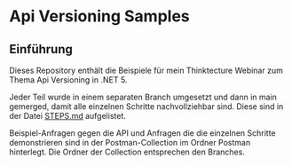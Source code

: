 # Api Versioning Samples

## Einführung

Dieses Repository enthält die Beispiele für mein Thinktecture Webinar zum Thema Api Versioning in .NET 5.

Jeder Teil wurde in einem separaten Branch umgesetzt und dann in main gemerged, damit alle einzelnen Schritte nachvollziehbar sind. Diese sind in der Datei [STEPS.md](STEPS.md) aufgelistet.

Beispiel-Anfragen gegen die API und Anfragen die die einzelnen Schritte demonstrieren sind in der Postman-Collection im Ordner Postman hinterlegt. Die Ordner der Collection entsprechen den Branches.
